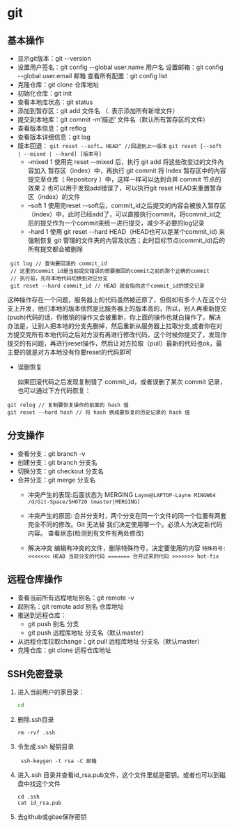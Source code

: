 # git
## 基本操作
* 显示git版本：git --version
* 设置用户签名：git config --global user.name 用户名
   设置邮箱：git config --global user.email 邮箱
   查看所有配置：git config list
* 克隆仓库：git clone 仓库地址
* 初始化仓库：git init 
* 查看本地库状态：git status
* 添加到暂存区：git add 文件名 （. 表示添加所有新增文件）
* 提交到本地库：git commit -m’描述’ 文件名（默认所有暂存区的文件）
* 查看版本信息：git reflog 
* 查看版本详细信息：git log
* 版本回退：
`git reset --soft… HEAD^ //回退到上一版本`
`git reset [--soft | --mixed | --hard] [版本号]`
   + –mixed
1 使用完 reset --mixed 后，执行 git add 将这些改变过的文件內容加入 暂存区（index）中，再执行 git commit 将 Index 暂存区中的內容提交至仓库（ Repository ）中，这样一样可以达到合并 commit 节点的效果
2 也可以用于发现add错误了，可以执行git reset HEAD来重置暂存区（index）的文件
   + –soft
1 使用完reset --soft后，commit_id之后提交的内容会被放入暂存区（index）中，此时已经add了，可以直接执行commit，将commit_id之后的提交作为一个commit来统一进行提交，减少不必要的log记录
   + –hard
1 使用 git reset --hard HEAD（HEAD也可以是某个commit_id) 来强制恢复 git 管理的文件夹的內容及状态；此时目标节点(commit_id)后的所有提交都会被删除
```
 git log // 查询要回滚的 commit_id
 // 这里的commit_id是当前提交错误的想要撤回的commit之前的那个正确的commit
 // 执行前，先将本地代码切换到对应分支
 git reset --hard commit_id // HEAD 就会指向这个commit_id的提交记录
```
这种操作存在一个问题，服务器上的代码虽然被还原了，但假如有多个人在这个分支上开发，他们本地的版本依然是比服务器上的版本高的，所以，别人再重新提交(push)代码的话，你撤销的操作又会被重新，你上面的操作也就白操作了。解决办法是，让别人把本地的分支先删掉，然后重新从服务器上拉取分支,或者你在对方提交完所有本地代码之后对方没有再进行修改代码，这个时候你提交了，发现你提交的有问题，再进行reset操作，然后让对方拉取（pull）最新的代码也ok，最主要的就是对方本地没有你要reset的代码即可

* 误删恢复

  如果回滚代码之后发现复制错了 commit_id，或者误删了某次 commit 记录，也可以通过下方代码恢复：

```vim
git relog // 复制要恢复操作的前面的 hash 值
git reset --hard hash // 将 hash 换成要恢复的历史记录的 hash 值
```

## 分支操作
* 查看分支：git branch -v
* 创建分支：git branch 分支名
* 切换分支：git checkout 分支名
* 合并分支：git merge 分支名
  + 冲突产生的表现:后面状态为 MERGING
  `Layne@LAPTOP-Layne MINGW64 /d/Git-Space/SH0720 (master|MERGING) `

  + 冲突产生的原因:
  合并分支时，两个分支在同一个文件的同一个位置有两套完全不同的修改。Git 无法替
  我们决定使用哪一个。必须人为决定新代码内容。
  查看状态(检测到有文件有两处修改)
  + 解决冲突
  编辑有冲突的文件，删除特殊符号，决定要使用的内容
  `特殊符号:<<<<<<< HEAD 当前分支的代码 ======= 合并过来的代码 >>>>>>> hot-fix `
## 远程仓库操作
* 查看当前所有远程地址别名：git remote -v
* 起别名：git remote add 别名 仓库地址
* 推送到远程仓库：
   + git push 别名 分支
   + git push 远程库地址 分支名（默认master）
* 从远程仓库拉取change：git pull 远程库地址 分支名（默认master）
* 克隆仓库：git clone 远程仓库地址

## SSH免密登录

1. 进入当前用户的家目录：

   ```sh
   cd
   ```

2. 删除.ssh目录

   ```
   rm -rvf .ssh
   ```

3. 令生成.ssh 秘钥目录

   ```
    ssh-keygen -t rsa -C 邮箱
   ```

4. 进入.ssh 目录并查看id_rsa.pub文件，这个文件里就是密钥。或者也可以到磁盘中找这个文件

   ```
   cd .ssh
   cat id_rsa.pub
   ```

5. 去github或gitee保存密钥

